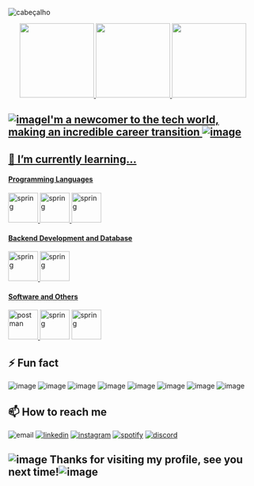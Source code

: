 
![cabeçalho](https://user-images.githubusercontent.com/108991648/181558963-d2e2ca67-ecf7-427c-b4b4-39f215e90a31.gif)

<div align="center">
  <a href="https://github.com/pamelarondina">
  <img height="150em" src="https://github-readme-stats.vercel.app/api?username=pamelarondina&show_icons=true&theme=onedark&include_all_commits=true&count_private=true"/>
   <img height="150em" src="https://github-readme-streak-stats.herokuapp.com/?user=pamelarondina&layout=compact&langs_count=7&theme=onedark"/>
  <img height="150em" src="https://github-readme-stats.vercel.app/api/top-langs/?username=pamelarondina&layout=compact&langs_count=7&theme=onedark"/>
</div>



## ![image](https://user-images.githubusercontent.com/108991648/181622709-609877dc-04aa-46d9-85b6-7e2fb78d3d69.png)I'm a newcomer to the tech world, making an incredible career transition ![image](https://user-images.githubusercontent.com/108991648/181622438-d9ba1ec5-79a1-4412-90c7-f050504b9d06.png) 

## 🌱 I’m currently learning...

#### **Programming Languages**

 <img src="https://cdn.jsdelivr.net/gh/devicons/devicon/icons/python/python-original-wordmark.svg" alt="spring" width="60" height="60"/>
<img src="https://cdn.jsdelivr.net/gh/devicons/devicon/icons/java/java-original-wordmark.svg" alt="spring" width="60" height="60"/>
<img src="https://cdn.jsdelivr.net/gh/devicons/devicon/icons/javascript/javascript-original.svg" alt="spring" width="60" height="60"/>

#### Backend Development and Database

<img src="https://cdn.jsdelivr.net/gh/devicons/devicon/icons/spring/spring-plain-wordmark.svg" alt="spring" width="60" height="60"/>
<img src="https://cdn.jsdelivr.net/gh/devicons/devicon/icons/mongodb/mongodb-original-wordmark.svg" alt="spring" width="60" height="60"/>


#### Software and Others

 <a href="https://postman.com" target="_blank" rel="noreferrer"> <img src="https://www.vectorlogo.zone/logos/getpostman/getpostman-icon.svg" alt="postman" width="60" height="60"/> </a>
<img src="https://cdn.jsdelivr.net/gh/devicons/devicon/icons/git/git-original-wordmark.svg" alt="spring" width="60" height="60"/>
<img src="https://cdn.jsdelivr.net/gh/devicons/devicon/icons/github/github-original-wordmark.svg" alt="spring" width="60" height="60"/>

## ⚡ Fun fact

![image](https://user-images.githubusercontent.com/108991648/181400091-8aca3888-5d8d-4ab5-a3b1-405de58ca0ab.png)
![image](https://user-images.githubusercontent.com/108991648/181400694-d0c052ec-cab5-43f2-8904-dd60d0a0e373.png)
![image](https://user-images.githubusercontent.com/108991648/181400800-27c71a31-cc26-4e3d-893d-e6f1f18926d2.png)
![image](https://user-images.githubusercontent.com/108991648/181400861-dc32cbba-3c37-45b4-9af2-d7f0ac2b8097.png)
![image](https://user-images.githubusercontent.com/108991648/181400896-babc56ba-aafd-4315-9858-4affb7dc4d31.png)
![image](https://user-images.githubusercontent.com/108991648/181768953-93576826-99f2-43bb-9124-97697c9b0a64.png)
![image](https://user-images.githubusercontent.com/108991648/181580324-39d949f4-d207-4258-89e8-856acb54f1bf.png)
![image](https://user-images.githubusercontent.com/108991648/181400734-0742b1ac-7885-4561-b69f-6314ffd55f70.png)

## 📫 How to reach me

<div  align="letf>
<a href="pamela.rondina@gmail.com"><img src="https://img.icons8.com/60/000000/gmail.png" alt="email"/></a>
<a href="https://www.linkedin.com/in/pamelarondina/"><img src="https://img.icons8.com/60/000000/linkedin.png" alt="linkedin"/></a>
<a href="https://www.instagram.com/pamela.rondina"><img src="https://img.icons8.com/60/000000/instagram-new.png" alt="instagram"/></a>   
<a href="https://open.spotify.com/user/pamela.rondina"><img src="https://img.icons8.com/60/000000/spotify--v1.png" alt="spotify"/></a>
 <a href="Pamela.Rondina#5804"><img src="https://img.icons8.com/60/000000/discord-logo.png" alt="discord"/></a>
</div>

   
## ![image](https://user-images.githubusercontent.com/108991648/181627985-c5ae0db5-24ac-4c70-a09e-a17862f70681.png) Thanks for visiting my profile, see you next time!![image](https://user-images.githubusercontent.com/108991648/181628127-69e6eeb9-4f19-43d3-9461-46ee7e87b02c.png)
                                                                                                                                
<!--
**PamelaRondina/PamelaRondina** is a ✨ _special_ ✨ repository because its `README.md` (this file) appears on your GitHub profile.

Here are some ideas to get you started:

- 🔭 I’m currently working on ...
- 🌱 I’m currently learning ...
- 👯 I’m looking to collaborate on ...
- 🤔 I’m looking for help with ...
- 💬 Ask me about ...
- 📫 How to reach me: ...
- 😄 Pronouns: ...
- ⚡ Fun fact: ...


-->
